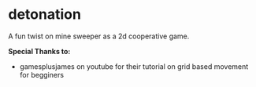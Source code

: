# detonation
A fun twist on mine sweeper as a 2d cooperative game.

**Special Thanks to:** 
- gamesplusjames on youtube for their tutorial on grid based movement for begginers
